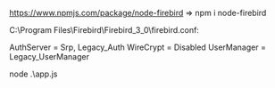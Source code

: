 https://www.npmjs.com/package/node-firebird => npm i node-firebird

C:\Program Files\Firebird\Firebird_3_0\firebird.conf:

AuthServer = Srp, Legacy_Auth
WireCrypt = Disabled
UserManager = Legacy_UserManager

node .\app.js
